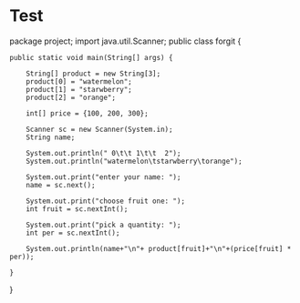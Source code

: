 # Test
  package project;
import java.util.Scanner;
public class forgit {

	public static void main(String[] args) {
		
		String[] product = new String[3];
		product[0] = "watermelon";
		product[1] = "starwberry";
		product[2] = "orange";
		
		int[] price = {100, 200, 300};
		
		Scanner sc = new Scanner(System.in);
		String name;
		
		System.out.println(" 0\t\t 1\t\t  2");
		System.out.println("watermelon\tstarwberry\torange");
		
		System.out.print("enter your name: ");
		name = sc.next();
		
		System.out.print("choose fruit one: ");
		int fruit = sc.nextInt();
		
		System.out.print("pick a quantity: ");
		int per = sc.nextInt();
		
		System.out.println(name+"\n"+ product[fruit]+"\n"+(price[fruit] * per));
		
	}

}
